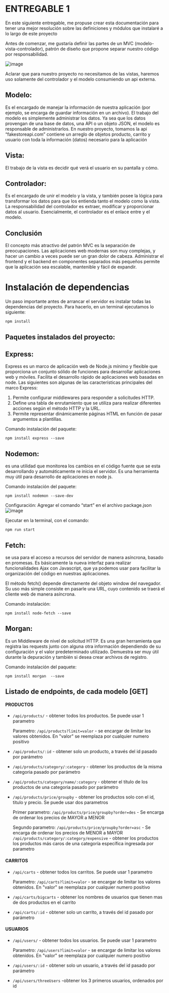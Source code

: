 # ENTREGABLE 1

En este siguiente entregable, me propuse crear esta documentación para tener una mejor resolución sobre las definiciones y módulos que instalaré a lo largo de este proyecto

Antes de comenzar, me gustaría definir las partes de un MVC (modelo-vista-controlador), patrón de diseño que propone separar nuestro código por responsabilidad.

![image](https://user-images.githubusercontent.com/57770761/183070068-8e285ea8-5fa8-41d3-a83d-f8c729c1f0f5.png)

 
Aclarar que para nuestro proyecto no necesitamos de las vistas, haremos uso solamente del controlador y el modelo consumiendo un api externa.

## Modelo: 
Es el encargado de manejar la información de nuestra aplicación (por ejemplo, se encarga de guardar información en un archivo).
El trabajo del modelo es simplemente administrar los datos. Ya sea que los datos provengan de una base de datos, una API o un objeto JSON, el modelo es responsable de administrarlos.
En nuestro proyecto, tomamos la api “fakestoreapi.com” contiene un arreglo de objetos producto, carrito y usuario con toda la información (datos) necesario para la aplicación

## Vista: 
El trabajo de la vista es decidir qué verá el usuario en su pantalla y cómo.

## Controlador: 
Es el encargado de unir el modelo y la vista, y también posee la lógica para transformar los datos para que los entienda tanto el modelo como la vista.
La responsabilidad del controlador es extraer, modificar y proporcionar datos al usuario. Esencialmente, el controlador es el enlace entre  y el modelo.

## Conclusión
El concepto más atractivo del patrón MVC es la separación de preocupaciones.
Las aplicaciones web modernas son muy complejas, y hacer un cambio a veces puede ser un gran dolor de cabeza.
Administrar el frontend y el backend en componentes separados más pequeños permite que la aplicación sea escalable, mantenible y fácil de expandir.


# Instalación de dependencias
Un paso importante antes de arrancar el servidor es instalar todas las dependencias del proyecto. Para hacerlo, en un terminal ejecutamos lo siguiente:
```shell
npm install
```

## Paquetes instalados del proyecto:


## Express:
Express es un marco de aplicación web de Node.js mínimo y flexible que proporciona un conjunto sólido de funciones para desarrollar aplicaciones web y móviles. Facilita el desarrollo rápido de aplicaciones web basadas en node. Las siguientes son algunas de las características principales del marco Express:
1)	Permite configurar middlewares para responder a solicitudes HTTP.
2)	Define una tabla de enrutamiento que se utiliza para realizar diferentes acciones según el método HTTP y la URL.
3)	Permite representar dinámicamente páginas HTML en función de pasar argumentos a plantillas.

Comando instalación del paquete:
```shell
npm install express --save
```

## Nodemon:
es una utilidad que monitorea los cambios en el código fuente que se esta desarrollando y automáticamente re inicia el servidor. Es una herramienta muy útil para desarrollo de aplicaciones en node js.

Comando instalación del paquete:
```shell
npm install nodemon --save-dev
```
Configuración:
Agregar el comando “start” en el archivo package.json
 ![image](https://user-images.githubusercontent.com/57770761/183072004-686bf194-622d-4511-9b95-fb245f595fa5.png)


Ejecutar en la terminal, con el comando:
```shell
npm run start
```

## Fetch:
se usa para el acceso a recursos del servidor de manera asíncrona, basado en promesas. Es básicamente la nueva interfaz para realizar funcionalidades Ajax con Javascript, que ya podemos usar para facilitar la organización del código en nuestras aplicaciones.

El método fetch() depende directamente del objeto window del navegador. Su uso más simple consiste en pasarle una URL, cuyo contenido se traerá el cliente web de manera asíncrona.


Comando instalación:
```shell
npm install node-fetch --save
```

## Morgan:
Es un Middleware de nivel de solicitud HTTP. Es una gran herramienta que registra las requests junto con alguna otra información dependiendo de su configuración y el valor predeterminado utilizado. Demuestra ser muy útil durante la depuración y también si desea crear archivos de registro.

Comando instalación del paquete:
```shell
npm install morgan  --save
```

##  Listado de endpoints, de cada modelo [GET]
#### PRODUCTOS
- `/api/products/` - obtener todos los productos. Se puede usar 1 parametro
   
  Parametro:
    `/api/products?limit=valor` - se encargar de limitar los valores obtenidos. En "valor" se reemplaza por cualquier numero positivo
   
- `/api/products/:id` - obtener solo un producto, a través del id pasado por parámetro
- `/api/products/category/:category` - obtener los productos de la misma categoria pasado por parámetro
- `/api/products/category/name/:category` - obtener el título de los productos de una categoria pasado por parámetro
- `/api/products/price/groupby` - obtener los productos solo con el id, titulo y precio. Se puede usar dos parametros
  
  Primer parametro:
   `/api/products/price/groupby?order=des` - Se encarga de ordenar los precios de MAYOR a MENOR
  
  Segundo parametro:
   `/api/products/price/groupby?order=asc` - Se encarga de ordenar los precios de MENOR a MAYOR
   `/api/products/category/:category/expensive` - obtener los productos los productos más caros de una categoría específica ingresada por parametro


#### CARRITOS
- `/api/carts` - obtener todos los carritos. Se puede usar 1 parametro

  Parametro:
  `/api/carts?limit=valor` - se encargar de limitar los valores obtenidos. En "valor" se reemplaza por cualquier numero positivo

- `/api/carts/bigcarts` - obtener los nombres de usuarios que tienen mas de dos productos en el carrito
- `/api/carts/:id` - obtener solo un carrito, a través del id pasado por parámetro

#### USUARIOS
- `/api/users/` - obtener todos los usuarios. Se puede usar 1 parametro
   
   Parametro:
   `/api/users?limit=valor` - se encargar de limitar los valores obtenidos. En "valor" se reemplaza por cualquier numero positivo

- `/api/users/:id` - obtener solo un usuario, a través del id pasado por parámetro
- `/api/users/threeUsers` -obtener los 3 primeros usuarios, ordenados por id
